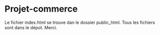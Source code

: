 # Projet-commerce

Le fichier index.html se trouve dan le dossier public_html.
Tous les fichiers sont dans le dépot.
Merci.
